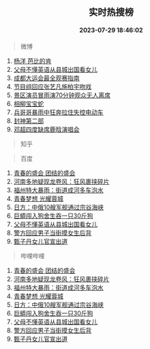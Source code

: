 <div align="center"><h2>实时热搜榜</h2><h4>2023-07-29 18:46:02</h4></div>

> 微博  

1. [杨洋 芭比的肯](https://s.weibo.com/weibo?q=%E6%9D%A8%E6%B4%8B%20%E8%8A%AD%E6%AF%94%E7%9A%84%E8%82%AF&t=31&band_rank=1&Refer=top)<br />
2. [父母不懂英语从县城出国看女儿](https://s.weibo.com/weibo?q=%23%E7%88%B6%E6%AF%8D%E4%B8%8D%E6%87%82%E8%8B%B1%E8%AF%AD%E4%BB%8E%E5%8E%BF%E5%9F%8E%E5%87%BA%E5%9B%BD%E7%9C%8B%E5%A5%B3%E5%84%BF%23&t=31&band_rank=2&Refer=top)<br />
3. [成都大运会最全观赛指南](https://s.weibo.com/weibo?q=%23%E6%88%90%E9%83%BD%E5%A4%A7%E8%BF%90%E4%BC%9A%E6%9C%80%E5%85%A8%E8%A7%82%E8%B5%9B%E6%8C%87%E5%8D%97%23&t=31&band_rank=3&Refer=top)<br />
4. [节目组回应张艺凡施柏宇吻戏](https://s.weibo.com/weibo?q=%23%E8%8A%82%E7%9B%AE%E7%BB%84%E5%9B%9E%E5%BA%94%E5%BC%A0%E8%89%BA%E5%87%A1%E6%96%BD%E6%9F%8F%E5%AE%87%E5%90%BB%E6%88%8F%23&t=31&band_rank=4&Refer=top)<br />
5. [景区演员冒雨演70分钟观众无人离席](https://s.weibo.com/weibo?q=%23%E6%99%AF%E5%8C%BA%E6%BC%94%E5%91%98%E5%86%92%E9%9B%A8%E6%BC%9470%E5%88%86%E9%92%9F%E8%A7%82%E4%BC%97%E6%97%A0%E4%BA%BA%E7%A6%BB%E5%B8%AD%23&t=31&band_rank=5&Refer=top)<br />
6. [相柳宝宝蛇](https://s.weibo.com/weibo?q=%E7%9B%B8%E6%9F%B3%E5%AE%9D%E5%AE%9D%E8%9B%87&t=31&band_rank=6&Refer=top)<br />
7. [兵哥哥暴雨中狂奔拉住失控电动车](https://s.weibo.com/weibo?q=%23%E5%85%B5%E5%93%A5%E5%93%A5%E6%9A%B4%E9%9B%A8%E4%B8%AD%E7%8B%82%E5%A5%94%E6%8B%89%E4%BD%8F%E5%A4%B1%E6%8E%A7%E7%94%B5%E5%8A%A8%E8%BD%A6%23&t=31&band_rank=7&Refer=top)<br />
8. [封神第二部](https://s.weibo.com/weibo?q=%E5%B0%81%E7%A5%9E%E7%AC%AC%E4%BA%8C%E9%83%A8&t=31&band_rank=8&Refer=top)<br />
9. [邓超四度缺席鹿晗演唱会](https://s.weibo.com/weibo?q=%23%E9%82%93%E8%B6%85%E5%9B%9B%E5%BA%A6%E7%BC%BA%E5%B8%AD%E9%B9%BF%E6%99%97%E6%BC%94%E5%94%B1%E4%BC%9A%23&t=31&band_rank=9&Refer=top)<br />

> 知乎  


> 百度  

1. [青春的盛会 团结的盛会](https://www.baidu.com/s?wd=%E9%9D%92%E6%98%A5%E7%9A%84%E7%9B%9B%E4%BC%9A+%E5%9B%A2%E7%BB%93%E7%9A%84%E7%9B%9B%E4%BC%9A&sa=fyb_news&rsv_dl=fyb_news)<br />
2. [河南多地疑现龙卷风：狂风裹挟碎片](https://www.baidu.com/s?wd=%E6%B2%B3%E5%8D%97%E5%A4%9A%E5%9C%B0%E7%96%91%E7%8E%B0%E9%BE%99%E5%8D%B7%E9%A3%8E%EF%BC%9A%E7%8B%82%E9%A3%8E%E8%A3%B9%E6%8C%9F%E7%A2%8E%E7%89%87&sa=fyb_news&rsv_dl=fyb_news)<br />
3. [福州特大暴雨：街道成河多车泡水](https://www.baidu.com/s?wd=%E7%A6%8F%E5%B7%9E%E7%89%B9%E5%A4%A7%E6%9A%B4%E9%9B%A8%EF%BC%9A%E8%A1%97%E9%81%93%E6%88%90%E6%B2%B3%E5%A4%9A%E8%BD%A6%E6%B3%A1%E6%B0%B4&sa=fyb_news&rsv_dl=fyb_news)<br />
4. [青春梦想 光耀蓉城](https://www.baidu.com/s?wd=%E9%9D%92%E6%98%A5%E6%A2%A6%E6%83%B3+%E5%85%89%E8%80%80%E8%93%89%E5%9F%8E&sa=fyb_news&rsv_dl=fyb_news)<br />
5. [日方：中俄10艘军舰通过宗谷海峡](https://www.baidu.com/s?wd=%E6%97%A5%E6%96%B9%EF%BC%9A%E4%B8%AD%E4%BF%8410%E8%89%98%E5%86%9B%E8%88%B0%E9%80%9A%E8%BF%87%E5%AE%97%E8%B0%B7%E6%B5%B7%E5%B3%A1&sa=fyb_news&rsv_dl=fyb_news)<br />
6. [巨蟒闯入狗舍生吞一只30斤狗](https://www.baidu.com/s?wd=%E5%B7%A8%E8%9F%92%E9%97%AF%E5%85%A5%E7%8B%97%E8%88%8D%E7%94%9F%E5%90%9E%E4%B8%80%E5%8F%AA30%E6%96%A4%E7%8B%97&sa=fyb_news&rsv_dl=fyb_news)<br />
7. [父母不懂英语从县城出国看女儿](https://www.baidu.com/s?wd=%E7%88%B6%E6%AF%8D%E4%B8%8D%E6%87%82%E8%8B%B1%E8%AF%AD%E4%BB%8E%E5%8E%BF%E5%9F%8E%E5%87%BA%E5%9B%BD%E7%9C%8B%E5%A5%B3%E5%84%BF&sa=fyb_news&rsv_dl=fyb_news)<br />
8. [警方回应男子当街摸女生后背](https://www.baidu.com/s?wd=%E8%AD%A6%E6%96%B9%E5%9B%9E%E5%BA%94%E7%94%B7%E5%AD%90%E5%BD%93%E8%A1%97%E6%91%B8%E5%A5%B3%E7%94%9F%E5%90%8E%E8%83%8C&sa=fyb_news&rsv_dl=fyb_news)<br />
9. [甄子丹女儿官宣出道](https://www.baidu.com/s?wd=%E7%94%84%E5%AD%90%E4%B8%B9%E5%A5%B3%E5%84%BF%E5%AE%98%E5%AE%A3%E5%87%BA%E9%81%93&sa=fyb_news&rsv_dl=fyb_news)<br />

> 哔哩哔哩  

1. [青春的盛会 团结的盛会](https://www.baidu.com/s?wd=%E9%9D%92%E6%98%A5%E7%9A%84%E7%9B%9B%E4%BC%9A+%E5%9B%A2%E7%BB%93%E7%9A%84%E7%9B%9B%E4%BC%9A&sa=fyb_news&rsv_dl=fyb_news)<br />
2. [河南多地疑现龙卷风：狂风裹挟碎片](https://www.baidu.com/s?wd=%E6%B2%B3%E5%8D%97%E5%A4%9A%E5%9C%B0%E7%96%91%E7%8E%B0%E9%BE%99%E5%8D%B7%E9%A3%8E%EF%BC%9A%E7%8B%82%E9%A3%8E%E8%A3%B9%E6%8C%9F%E7%A2%8E%E7%89%87&sa=fyb_news&rsv_dl=fyb_news)<br />
3. [福州特大暴雨：街道成河多车泡水](https://www.baidu.com/s?wd=%E7%A6%8F%E5%B7%9E%E7%89%B9%E5%A4%A7%E6%9A%B4%E9%9B%A8%EF%BC%9A%E8%A1%97%E9%81%93%E6%88%90%E6%B2%B3%E5%A4%9A%E8%BD%A6%E6%B3%A1%E6%B0%B4&sa=fyb_news&rsv_dl=fyb_news)<br />
4. [青春梦想 光耀蓉城](https://www.baidu.com/s?wd=%E9%9D%92%E6%98%A5%E6%A2%A6%E6%83%B3+%E5%85%89%E8%80%80%E8%93%89%E5%9F%8E&sa=fyb_news&rsv_dl=fyb_news)<br />
5. [日方：中俄10艘军舰通过宗谷海峡](https://www.baidu.com/s?wd=%E6%97%A5%E6%96%B9%EF%BC%9A%E4%B8%AD%E4%BF%8410%E8%89%98%E5%86%9B%E8%88%B0%E9%80%9A%E8%BF%87%E5%AE%97%E8%B0%B7%E6%B5%B7%E5%B3%A1&sa=fyb_news&rsv_dl=fyb_news)<br />
6. [巨蟒闯入狗舍生吞一只30斤狗](https://www.baidu.com/s?wd=%E5%B7%A8%E8%9F%92%E9%97%AF%E5%85%A5%E7%8B%97%E8%88%8D%E7%94%9F%E5%90%9E%E4%B8%80%E5%8F%AA30%E6%96%A4%E7%8B%97&sa=fyb_news&rsv_dl=fyb_news)<br />
7. [父母不懂英语从县城出国看女儿](https://www.baidu.com/s?wd=%E7%88%B6%E6%AF%8D%E4%B8%8D%E6%87%82%E8%8B%B1%E8%AF%AD%E4%BB%8E%E5%8E%BF%E5%9F%8E%E5%87%BA%E5%9B%BD%E7%9C%8B%E5%A5%B3%E5%84%BF&sa=fyb_news&rsv_dl=fyb_news)<br />
8. [警方回应男子当街摸女生后背](https://www.baidu.com/s?wd=%E8%AD%A6%E6%96%B9%E5%9B%9E%E5%BA%94%E7%94%B7%E5%AD%90%E5%BD%93%E8%A1%97%E6%91%B8%E5%A5%B3%E7%94%9F%E5%90%8E%E8%83%8C&sa=fyb_news&rsv_dl=fyb_news)<br />
9. [甄子丹女儿官宣出道](https://www.baidu.com/s?wd=%E7%94%84%E5%AD%90%E4%B8%B9%E5%A5%B3%E5%84%BF%E5%AE%98%E5%AE%A3%E5%87%BA%E9%81%93&sa=fyb_news&rsv_dl=fyb_news)<br />
